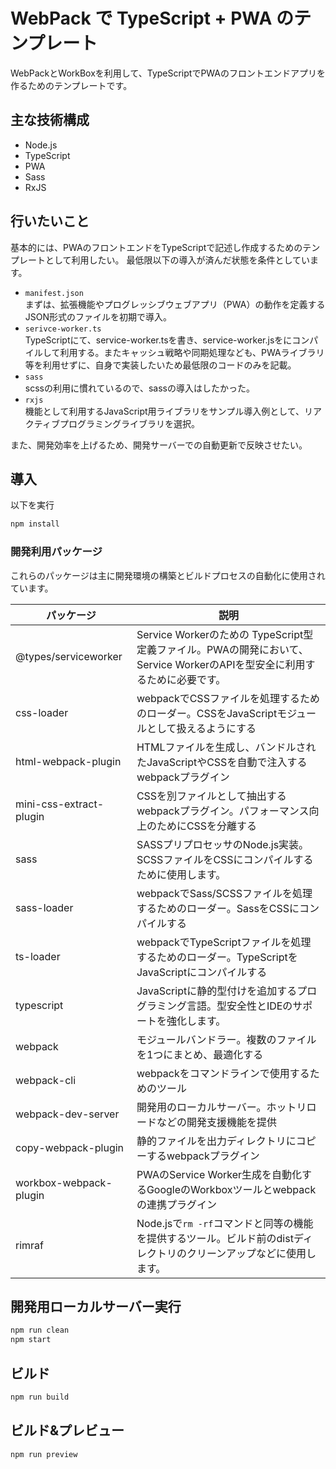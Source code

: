 # WebPack で TypeScript + PWA のテンプレート

WebPackとWorkBoxを利用して、TypeScriptでPWAのフロントエンドアプリを作るためのテンプレートです。

## 主な技術構成
- Node.js
- TypeScript
- PWA
- Sass
- RxJS


## 行いたいこと

基本的には、PWAのフロントエンドをTypeScriptで記述し作成するためのテンプレートとして利用したい。
最低限以下の導入が済んだ状態を条件としています。

- `manifest.json`  
まずは、拡張機能やプログレッシブウェブアプリ（PWA）の動作を定義するJSON形式のファイルを初期で導入。
- `serivce-worker.ts`  
TypeScriptにて、service-worker.tsを書き、service-worker.jsをにコンパイルして利用する。またキャッシュ戦略や同期処理なども、PWAライブラリ等を利用せずに、自身で実装したいため最低限のコードのみを記載。
- `sass`  
scssの利用に慣れているので、sassの導入はしたかった。
- `rxjs`  
機能として利用するJavaScript用ライブラリをサンプル導入例として、リアクティブプログラミングライブラリを選択。

また、開発効率を上げるため、開発サーバーでの自動更新で反映させたい。


## 導入

以下を実行
```zsh
npm install
```
### 開発利用パッケージ

これらのパッケージは主に開発環境の構築とビルドプロセスの自動化に使用されています。

|パッケージ|説明|
|---|---|
|@types/serviceworker|Service Workerのための TypeScript型定義ファイル。PWAの開発において、Service WorkerのAPIを型安全に利用するために必要です。|
|css-loader|webpackでCSSファイルを処理するためのローダー。CSSをJavaScriptモジュールとして扱えるようにする|
|html-webpack-plugin|HTMLファイルを生成し、バンドルされたJavaScriptやCSSを自動で注入するwebpackプラグイン|
|mini-css-extract-plugin|CSSを別ファイルとして抽出するwebpackプラグイン。パフォーマンス向上のためにCSSを分離する|
|sass|SASSプリプロセッサのNode.js実装。SCSSファイルをCSSにコンパイルするために使用します。|
|sass-loader|webpackでSass/SCSSファイルを処理するためのローダー。SassをCSSにコンパイルする|
|ts-loader|webpackでTypeScriptファイルを処理するためのローダー。TypeScriptをJavaScriptにコンパイルする|
|typescript|JavaScriptに静的型付けを追加するプログラミング言語。型安全性とIDEのサポートを強化します。|
|webpack|モジュールバンドラー。複数のファイルを1つにまとめ、最適化する|
|webpack-cli|webpackをコマンドラインで使用するためのツール|
|webpack-dev-server|開発用のローカルサーバー。ホットリロードなどの開発支援機能を提供|
|copy-webpack-plugin|静的ファイルを出力ディレクトリにコピーするwebpackプラグイン|
|workbox-webpack-plugin|PWAのService Worker生成を自動化するGoogleのWorkboxツールとwebpackの連携プラグイン|
|rimraf|Node.jsで`rm -rf`コマンドと同等の機能を提供するツール。ビルド前のdistディレクトリのクリーンアップなどに使用します。|


## 開発用ローカルサーバー実行

```zsh
npm run clean
npm start
```

## ビルド
```zsh
npm run build
```

## ビルド&プレビュー
```zsh
npm run preview
```
